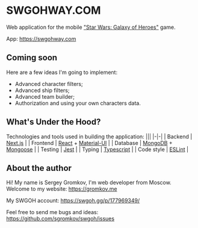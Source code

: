# SWGOHWAY.COM

Web application for the mobile ["Star Wars: Galaxy of Heroes"](https://www.ea.com/games/starwars/galaxy-of-heroes) game.

App: https://swgohway.com

## Coming soon

Here are a few ideas I'm going to implement:

- Advanced character filters;
- Advanced ship filters;
- Advanced team builder;
- Authorization and using your own characters data.

## What's Under the Hood?

Technologies and tools used in building the application:
|||
|-|-|
| Backend    | [Next.js](https://nextjs.org/) |
| Frontend   | [React](https://reactjs.org/) + [Material-UI](https://material-ui.com) |
| Database   | [MongoDB](https://www.mongodb.com) + [Mongoose](https://mongoosejs.com/) |
| Testing    | [Jest](https://jestjs.io/ru/) |
| Typing     | [Typescript](https://www.typescriptlang.org/) |
| Code style | [ESLint](https://eslint.org/) |

## About the author

Hi! My name is Sergey Gromkov, I'm web developer from Moscow. Welcome to my website: https://gromkov.me

My SWGOH account: https://swgoh.gg/p/177969349/

Feel free to send me bugs and ideas: https://github.com/sgromkov/swgoh/issues
